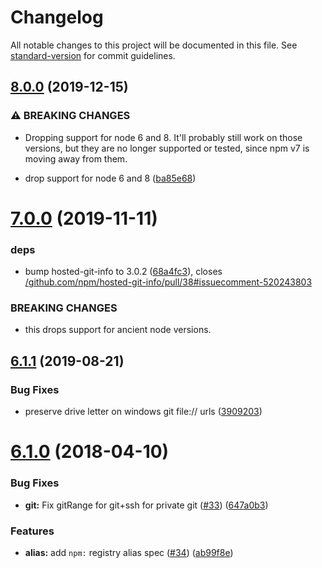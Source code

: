 # Changelog

All notable changes to this project will be documented in this file.
See [standard-version](https://github.com/conventional-changelog/standard-version) for commit guidelines.

## [8.0.0](https://github.com/npm/npm-package-arg/compare/v7.0.0...v8.0.0) (2019-12-15)

### ⚠ BREAKING CHANGES

* Dropping support for node 6 and 8. It'll probably still work on those versions, but they are no longer supported or
  tested, since npm v7 is moving away from them.

* drop support for node 6 and
  8 ([ba85e68](https://github.com/npm/npm-package-arg/commit/ba85e68555d6270f672c3d59da17672f744d0376))

<a name="7.0.0"></a>

# [7.0.0](https://github.com/npm/npm-package-arg/compare/v6.1.1...v7.0.0) (2019-11-11)

### deps

* bump hosted-git-info to 3.0.2 ([68a4fc3](https://github.com/npm/npm-package-arg/commit/68a4fc3)),
  closes [/github.com/npm/hosted-git-info/pull/38#issuecomment-520243803](https://github.com//github.com/npm/hosted-git-info/pull/38/issues/issuecomment-520243803)

### BREAKING CHANGES

* this drops support for ancient node versions.

<a name="6.1.1"></a>

## [6.1.1](https://github.com/npm/npm-package-arg/compare/v6.1.0...v6.1.1) (2019-08-21)

### Bug Fixes

* preserve drive letter on windows git file:// urls ([3909203](https://github.com/npm/npm-package-arg/commit/3909203))

<a name="6.1.0"></a>

# [6.1.0](https://github.com/npm/npm-package-arg/compare/v6.0.0...v6.1.0) (2018-04-10)

### Bug Fixes

* **git:** Fix gitRange for git+ssh for private
  git ([#33](https://github.com/npm/npm-package-arg/issues/33)) ([647a0b3](https://github.com/npm/npm-package-arg/commit/647a0b3))

### Features

* **alias:** add `npm:` registry alias
  spec ([#34](https://github.com/npm/npm-package-arg/issues/34)) ([ab99f8e](https://github.com/npm/npm-package-arg/commit/ab99f8e))
